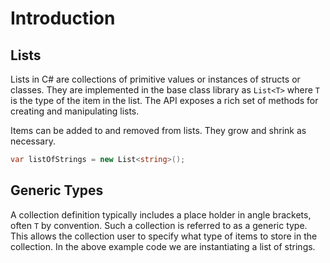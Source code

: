 # Introduction

## Lists

Lists in C# are collections of primitive values or instances of structs or classes. They are implemented in the base class library as `List<T>` where `T` is the type of the item in the list. The API exposes a rich set of methods for creating and manipulating lists.

Items can be added to and removed from lists. They grow and shrink as necessary.

```csharp
var listOfStrings = new List<string>();
```

## Generic Types

A collection definition typically includes a place holder in angle brackets, often `T` by convention. Such a collection is referred to as a generic type. This allows the collection user to specify what type of items to store in the collection. In the above example code we are instantiating a list of strings.
